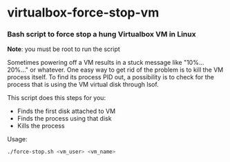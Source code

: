 # virtualbox-force-stop-vm

### Bash script to force stop a hung Virtualbox VM in Linux

**Note**: you must be root to run the script

Sometimes powering off a VM results in a stuck message like "10%... 20%..." or whatever.
One easy way to get rid of the problem is to kill the VM process itself. To find its process PID out, a possibility is to check for the process that is using the VM virtual disk through lsof.

This script does this steps for you:

* Finds the first disk attached to VM
* Finds the process using that disk
* Kills the process

Usage:
``` bash
./force-stop.sh <vm_user> <vm_name>
```

